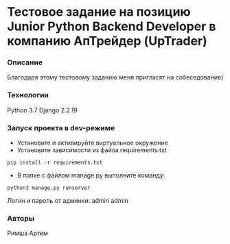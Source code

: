 # Тестовое задание на позицию Junior Python Backend Developer в компанию АпТрейдер (UpTrader)
### Описание
Благодаря этому тестовому заданию меня пригласят на собеседование)
### Технологии
Python 3.7
Django 2.2.19
### Запуск проекта в dev-режиме
- Установите и активируйте виртуальное окружение
- Установите зависимости из файла requirements.txt
```
pip install -r requirements.txt
``` 
- В папке с файлом manage.py выполните команду:
```
python3 manage.py runserver
```

Логин и пароль от админки:
admin
admin

### Авторы
Римша Артем 